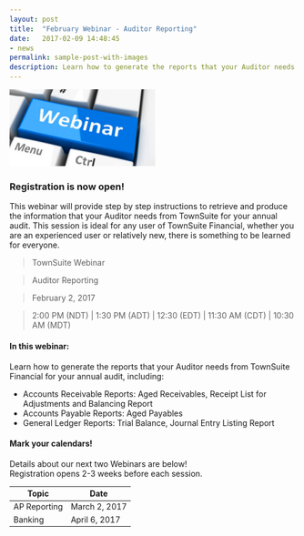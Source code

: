 ```yaml
---
layout: post
title:  "February Webinar - Auditor Reporting"
date:   2017-02-09 14:48:45
- news
permalink: sample-post-with-images
description: Learn how to generate the reports that your Auditor needs from TownSuite Financial for your annual audit.
---
```


![Webinar](/images/webinar.png "Webinar")


### **Registration is now open!** 

This webinar will provide step by step instructions to retrieve and produce the information that your Auditor needs from TownSuite for your annual audit.  This session is ideal for any user of TownSuite Financial, whether you are an experienced user or relatively new, there is something to be learned for everyone.

> TownSuite Webinar

> Auditor Reporting

> February 2, 2017

> 2:00 PM (NDT) | 1:30 PM (ADT)  |  12:30 (EDT)   |  11:30 AM (CDT)  |  10:30 AM (MDT)  

#### **In this webinar:**  

Learn how to generate the reports that your Auditor needs from TownSuite Financial for your annual audit, including: 

- Accounts Receivable Reports:  Aged Receivables, Receipt List for Adjustments and Balancing Report
- Accounts Payable Reports:  Aged Payables
- General Ledger Reports:  Trial Balance, Journal Entry Listing Report


#### **Mark your calendars!**

Details about our next two Webinars are below!  
Registration opens 2-3 weeks before each session.

| Topic | Date |
| ---- | ---- |
| AP Reporting | March 2, 2017 |
| Banking | April 6, 2017 |

